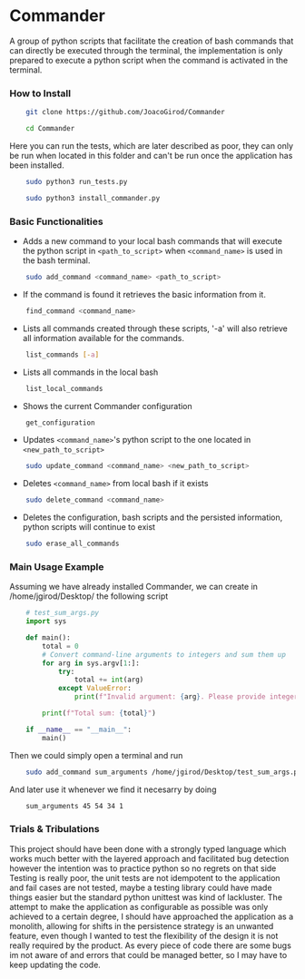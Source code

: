 # Commander
A group of python scripts that facilitate the creation of bash commands that can directly be executed through the terminal, the implementation is only prepared to execute a python script when the command is activated in the terminal.

### How to Install
```bash
    git clone https://github.com/JoacoGirod/Commander
```
```bash
    cd Commander
```
Here you can run the tests, which are later described as poor, they can only be run when located in this folder and can't be run once the application has been installed.
```bash
    sudo python3 run_tests.py
```
```bash
    sudo python3 install_commander.py
```

### Basic Functionalities
- Adds a new command to your local bash commands that will execute the python script in ```<path_to_script>```  when ```<command_name>``` is used in the bash terminal.
```bash
    sudo add_command <command_name> <path_to_script>
```
- If the command is found it retrieves the basic information from it.
```bash
    find_command <command_name>
```
- Lists all commands created through these scripts, '-a' will also retrieve all information available for the commands.
```bash
    list_commands [-a]
```
- Lists all commands in the local bash
```bash
    list_local_commands
```
- Shows the current Commander configuration
```bash
    get_configuration
```
- Updates ```<command_name>```'s python script to the one located in ```<new_path_to_script>```
```bash
    sudo update_command <command_name> <new_path_to_script>
```
- Deletes ```<command_name>``` from local bash if it exists
```bash
    sudo delete_command <command_name>
```
- Deletes the configuration, bash scripts and the persisted information, python scripts will continue to exist
```bash
    sudo erase_all_commands
```

### Main Usage Example
Assuming we have already installed Commander, we can create in /home/jgirod/Desktop/ the following script
```python
    # test_sum_args.py
    import sys

    def main():
        total = 0
        # Convert command-line arguments to integers and sum them up
        for arg in sys.argv[1:]:
            try:
                total += int(arg)
            except ValueError:
                print(f"Invalid argument: {arg}. Please provide integer arguments only.")

        print(f"Total sum: {total}")

    if __name__ == "__main__":
        main()
```
Then we could simply open a terminal and run
```bash
    sudo add_command sum_arguments /home/jgirod/Desktop/test_sum_args.py
```
And later use it whenever we find it necesarry by doing
```bash
    sum_arguments 45 54 34 1
```

### Trials & Tribulations
This project should have been done with a strongly typed language which works much better with the layered approach and facilitated bug detection however the intention was to practice python so no regrets on that side
Testing is really poor, the unit tests are not idempotent to the application and fail cases are not tested, maybe a testing library could have made things easier but the standard python unittest was kind of lackluster.
The attempt to make the application as configurable as possible was only achieved to a certain degree, I should have approached the application as a monolith, allowing for shifts in the persistence strategy is an unwanted feature, even though I wanted to test the flexibility of the design it is not really required by the product.
As every piece of code there are some bugs im not aware of and errors that could be managed better, so I may have to keep updating the code.